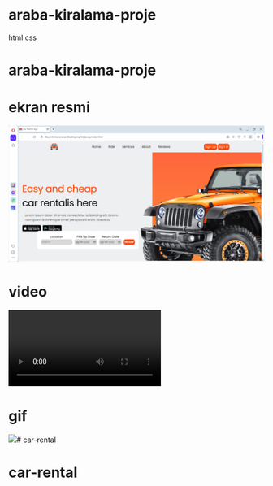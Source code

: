 # araba-kiralama-proje
html css
# araba-kiralama-proje

# ekran resmi

![](images/car%20rental.png.png)

#  video 

![](images/arabaprojesi.mp4)

#  gif

![](images/arabaprojesi.gif)# car-rental
# car-rental
